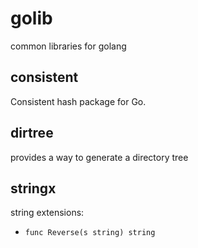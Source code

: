 # golib
common libraries for golang

## consistent
Consistent hash package for Go.

## dirtree
provides a way to generate a directory tree

## stringx

string extensions:
* `func Reverse(s string) string`